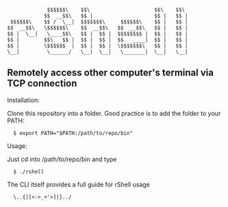                  $$$$$$\    $$\                     $$\    $$\ 
                $$  __$$\   $$ |                    $$ |   $$ |
     $$$$$$\    $$ /  \__|  $$$$$$$\     $$$$$$\    $$ |   $$ |
    $$  __$$\   \$$$$$$\    $$  __$$\   $$  __$$\   $$ |   $$ |
    $$ |  \__|   \____$$\   $$ |  $$ |  $$$$$$$$ |  $$ |   $$ |
    $$ |        $$\   $$ |  $$ |  $$ |  $$   ____|  $$ |   $$ |
    $$ |        \$$$$$$  |  $$ |  $$ |  \$$$$$$$\   $$ |   $$ |
    \__|         \______/   \__|  \__|   \_______|  \__|   \__|
    

## Remotely access other computer's terminal via TCP connection

Installation:
  
  Clone this repository into a folder.
  Good practice is to add the folder to your PATH:
    
      $ export PATH="$PATH:/path/to/repo/bin"
      
Usage:
  
  Just cd into /path/to/repo/bin and type
  
      $ ./rshell
      
  The CLI itself provides a full guide for rShell usage

      \..{|[<->_<'>]|}../
